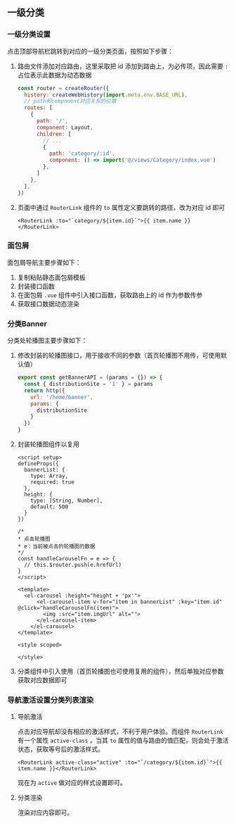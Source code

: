 ## 一级分类

### 一级分类设置

点击顶部导航栏跳转到对应的一级分类页面，按照如下步骤：

1. 路由文件添加对应路由，这里采取把 id 添加到路由上，为必传项，因此需要 `:` 占位表示此数据为动态数据

   ```js
   const router = createRouter({
     history: createWebHistory(import.meta.env.BASE_URL),
     // path和component对应关系的位置
     routes: [
       {
         path: '/',
         component: Layout,
         children: [
           // ...
           {
             path: 'category/:id',
             component: () => import('@/views/Category/index.vue')
           },
         ]
       },
     ],
   })
   ```

2. 页面中通过 `RouterLink` 组件的 `to` 属性定义要跳转的路径，改为对应 id 即可

   ```vue
   <RouterLink :to="`category/${item.id}`">{{ item.name }}</RouterLink>
   ```

### 面包屑

面包屑导航主要步骤如下：

1. 复制粘贴静态面包屑模板
2. 封装接口函数
3. 在面包屑 `.vue` 组件中引入接口函数，获取路由上的 id 作为参数传参
4. 获取接口数据动态渲染

### 分类Banner

分类处轮播图主要步骤如下：

1. 修改封装的轮播图接口，用于接收不同的参数（首页轮播图不用传，可使用默认值）

   ```js
   export const getBannerAPI = (params = {}) => {
     const { distributionSite = '1' } = params
     return http({
       url: '/home/banner',
       params: {
         distributionSite
       }
     })
   }
   ```

2. 封装轮播图组件以复用

   ```vue
   <script setup>
   defineProps({
     bannerList: {
       type: Array,
       required: true
     },
     height: {
       type: [String, Number],
       default: 500
     }
   })
   
   /*
   * 点击轮播图
   * e：当前被点击的轮播图的数据
   */
   const handleCarouselFn = e => {
     // this.$router.push(e.hrefUrl)
   }
   </script>
   
   <template>
     <el-carousel :height="height + 'px'">
         <el-carousel-item v-for="item in bannerList" :key="item.id" @click="handleCarouselFn(item)">
           <img :src="item.imgUrl" alt="">
         </el-carousel-item>
       </el-carousel>
   </template>
   
   <style scoped>
   
   </style>
   ```

3. 分类组件中引入使用（首页轮播图也可使用复用的组件），然后单独对应参数获取对应数据即可

### 导航激活设置分类列表渲染

1. 导航激活

   点击对应导航却没有相应的激活样式，不利于用户体验。而组件 `RouterLink` 有一个属性 `active-class` ，当其 `to` 属性的值与路由的值匹配，则会处于激活状态，获取等号后的激活样式。

   ```vue
   <RouterLink active-class="active" :to="`/category/${item.id}`">{{ item.name }}</RouterLink>
   ```

   现在为 `active` 做对应的样式设置即可。

2. 分类渲染

   渲染对应内容即可。



